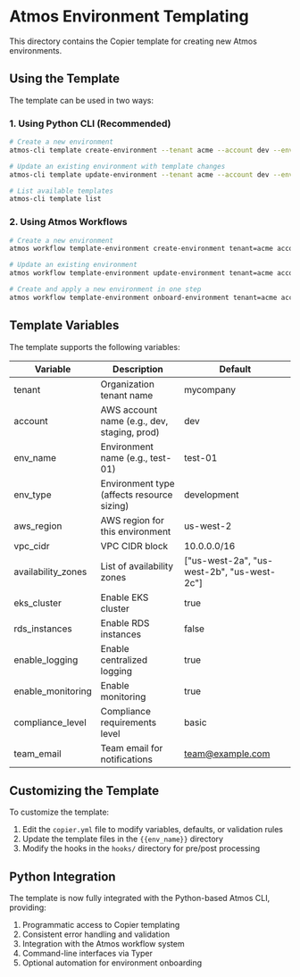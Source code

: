 # Atmos Environment Templating

This directory contains the Copier template for creating new Atmos environments.

## Using the Template

The template can be used in two ways:

### 1. Using Python CLI (Recommended)

```bash
# Create a new environment
atmos-cli template create-environment --tenant acme --account dev --environment us-east-1 --vpc-cidr 10.0.0.0/16

# Update an existing environment with template changes
atmos-cli template update-environment --tenant acme --account dev --environment us-east-1

# List available templates
atmos-cli template list
```

### 2. Using Atmos Workflows

```bash
# Create a new environment
atmos workflow template-environment create-environment tenant=acme account=dev environment=us-east-1 vpc-cidr=10.0.0.0/16

# Update an existing environment
atmos workflow template-environment update-environment tenant=acme account=dev environment=us-east-1

# Create and apply a new environment in one step
atmos workflow template-environment onboard-environment tenant=acme account=dev environment=us-east-1 vpc-cidr=10.0.0.0/16
```

## Template Variables

The template supports the following variables:

| Variable | Description | Default |
|----------|-------------|---------|
| tenant | Organization tenant name | mycompany |
| account | AWS account name (e.g., dev, staging, prod) | dev |
| env_name | Environment name (e.g., test-01) | test-01 |
| env_type | Environment type (affects resource sizing) | development |
| aws_region | AWS region for this environment | us-west-2 |
| vpc_cidr | VPC CIDR block | 10.0.0.0/16 |
| availability_zones | List of availability zones | ["us-west-2a", "us-west-2b", "us-west-2c"] |
| eks_cluster | Enable EKS cluster | true |
| rds_instances | Enable RDS instances | false |
| enable_logging | Enable centralized logging | true |
| enable_monitoring | Enable monitoring | true |
| compliance_level | Compliance requirements level | basic |
| team_email | Team email for notifications | team@example.com |

## Customizing the Template

To customize the template:

1. Edit the `copier.yml` file to modify variables, defaults, or validation rules
2. Update the template files in the `{{env_name}}` directory
3. Modify the hooks in the `hooks/` directory for pre/post processing

## Python Integration

The template is now fully integrated with the Python-based Atmos CLI, providing:

1. Programmatic access to Copier templating
2. Consistent error handling and validation
3. Integration with the Atmos workflow system
4. Command-line interfaces via Typer
5. Optional automation for environment onboarding